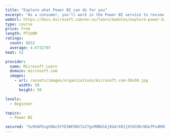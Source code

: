 ```yaml
---
title: "Explore what Power BI can do for you"
excerpt: "As a consumer, you'll work in the Power BI service to review and interact with content that has been shared with you. This module provides the foundational information that you need to work effectively in the Power BI service."
webUrl: https://docs.microsoft.com/en-us/learn/modules/explore-power-bi-service/
type: course
price: Free
length: PT1H9M
ratings:
  count: 8833
  average: 4.6732707
heat: 52

provider:
  name: Microsoft Learn
  domain: microsoft.com
  images:
    - url: /assets/images/organizations/microsoft.com-50x50.jpg
      width: 50
      height: 50

levels:
  - Beginner

topics:
  - Power BI

secured: "Sv9VAFGsgV0Ac5YYE3WFO0V7o27gsM0NU1bj8GdrkRJjXYdCD6rNSe7PxdKRERxIRzXlOOTS+796GMAI0Oceff8qGiWkdPaSfBMSrNbDR7HeH2d7aaoQzzkZkUN4uEEoxm+m96ybMAiLOwQ9q2skV+OE9BZL+FcMD4o9Nq+Sf82+Xof1IYKXAresuYCWnvIfhT7CkC3hjOhWAZW6DhMwgmsGKGDigJgwALFGFtcmj6jZrzwbPaLljiLuKuZABfEP5gqoc2sZ8KlYWFEystIOZyGXHkZLkU3dIn56g4kj19A1R3OfjhiVG4ZNKahNndMuQJRrv53zj1R0Kv1WLFdvIWIcvxed8yLnOmk0qtipSR5fRvG54zNyihobud/lgn9TEFXxrOz1llOvNcHxtJkYW7coCevjgBTuoLKvlZeSZFA=;V3z2ZjYeHdfxfD3e5m/gYQ=="
---
```


